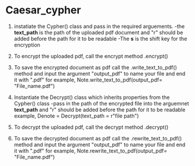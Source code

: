 # Caesar_cypher
1. instatiate the Cypher() class and pass in the required arguements.
-the **text_path** is the path of the uploaded pdf document and "r" should be added before the path for it to be readable
-The **s** is the shift key for the encryption

2. To encrypt the uploaded pdf, call the encrypt method .encrypt()
3. To save the encrypted document as pdf call the .write_text_to_pdf() method and input the argument "output_pdf" to name your file and end it with ".pdf"
   for example, Note.write_text_to_pdf(output_pdf= "File_name.pdf")

4. Instantiate the Decrypt() class which inherits properties from the Cypher() class
   -pass in the path of the encrypted file into the arguemnet **text_path** and "r" should be added before the path for it to be readable
   example, Denote = Decrypt(text_path = r"file path")
5. To decrypt the uploaded pdf, call the decrypt method .decrypt()
6. To save the decrypted document as pdf call the .rewrite_text_to_pdf() method and input the argument "output_pdf" to name your file and end it with ".pdf"
   for example, Note.rewrite_text_to_pdf(output_pdf= "File_name.pdf")
